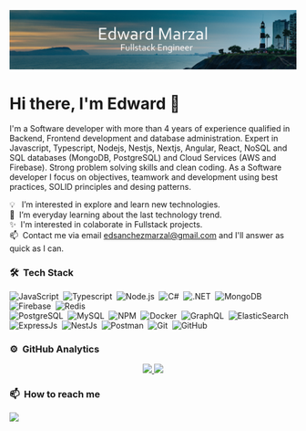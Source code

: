 ![Edward Marzal Banner](https://raw.githubusercontent.com/EdMarzal97/EdMarzal97/main/Banner-Edward-Marzal.jpg)
# Hi there, I'm Edward 👋

I'm a Software developer with more than 4 years of experience qualified in Backend, Frontend development and database administration. Expert in Javascript, Typescript, Nodejs, Nestjs, Nextjs, Angular, React, NoSQL and SQL databases (MongoDB, PostgreSQL) and Cloud Services (AWS and Firebase). Strong problem solving skills and clean coding. As a Software developer I focus on objectives, teamwork and development using best practices, SOLID principles and desing patterns.

💡 &nbsp; I’m interested in explore and learn new technologies.\
🌱&nbsp; I’m everyday learning about the last technology trend.\
✨&nbsp; I'm interested in colaborate in Fullstack projects.\
📫&nbsp; Contact me via email edsanchezmarzal@gmail.com and I'll answer as quick as I can.



### 🛠 &nbsp;Tech Stack

![JavaScript](https://img.shields.io/badge/-JavaScript-05122A?style=flat&logo=javascript)&nbsp;
![Typescript](https://img.shields.io/badge/TypeScript-05122A?style=flat&logo=typescript)&nbsp;
![Node.js](https://img.shields.io/badge/-Node.js-05122A?style=flat&logo=node.js)&nbsp;
![C#](https://img.shields.io/badge/C%23-05122A?style=flat&logo=c-sharp)&nbsp;
![.NET](https://img.shields.io/badge/.NET-05122A?style=flat&logo=.net)&nbsp;
![MongoDB](https://img.shields.io/badge/MongoDB-05122A?style=flat&logo=mongodb)&nbsp;
![Firebase](https://img.shields.io/badge/firebase-05122A?style=flat&logo=firebase)&nbsp;
![Redis](https://img.shields.io/badge/Redis-05122A?style=flat&logo=redis)&nbsp;\
![PostgreSQL](https://img.shields.io/badge/PostgreSQL-05122A?style=flat&logo=postgresql)&nbsp;
![MySQL](https://img.shields.io/badge/MySQL-05122A?style=flat&logo=mysql)&nbsp;
![NPM](https://img.shields.io/badge/npm-05122A?style=flat&logo=npm)&nbsp;
![Docker](https://img.shields.io/badge/Docker-05122A?style=flat&logo=docker)&nbsp;
![GraphQL](https://img.shields.io/badge/GraphQl-05122A?style=flat&logo=graphql)&nbsp;
![ElasticSearch](https://img.shields.io/badge/ElasticSearch-05122A?style=flat&logo=elasticsearch)&nbsp;\
![ExpressJs](https://img.shields.io/badge/Express.js-05122A?style=flat&logo=express)&nbsp;
![NestJs](https://img.shields.io/badge/nestjs-05122A?style=flat&logo=nestjs&logoColor=FF0000)&nbsp;
![Postman](https://img.shields.io/badge/Postman-05122A?style=flat&logo=Postman)&nbsp;
![Git](https://img.shields.io/badge/-Git-05122A?style=flat&logo=git)&nbsp;
![GitHub](https://img.shields.io/badge/-GitHub-05122A?style=flat&logo=github)&nbsp;


### ⚙️ &nbsp;GitHub Analytics

<p align="center">
<a href="https://github.com/EdMarzal97">
  <img height="180em" src="https://github-readme-stats-eight-theta.vercel.app/api?username=EdMarzal97&show_icons=true&theme=algolia&include_all_commits=true&count_private=true"/>
  <img height="180em" src="https://github-readme-stats-eight-theta.vercel.app/api/top-langs/?username=EdMarzal97&layout=compact&langs_count=8&theme=algolia"/>
</a>
</p>

### 📫 &nbsp;How to reach me
<a href="https://www.linkedin.com/in/edsanchezmarzal/" target="_blank" rel="noopener noreferrer"><img src="https://img.shields.io/badge/-Edward%20Marzal%20-0077B5?style=flat&logo=Linkedin&logoColor=white"/></a>
